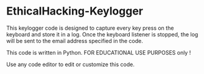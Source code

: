 # EthicalHacking-Keylogger
This keylogger code is designed to capture every key press on the keyboard and store it in a log. Once the keyboard listener is stopped, the log will be sent to the email address specified in the code.


This code is written in Python. FOR EDUCATIONAL USE PURPOSES only !  

Use any code editor to edit or customize this code.

